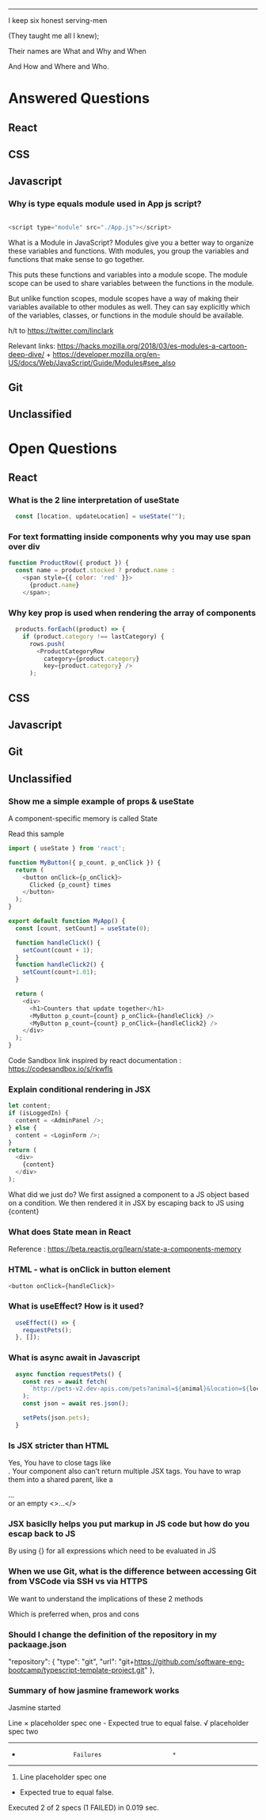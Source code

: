 

--------------------

I keep six honest serving-men

(They taught me all I knew);

Their names are What and Why and When 

And How and Where and Who.

# Answered Questions

## React



## CSS


## Javascript
### Why is type equals module used in App js script?
```javascript

<script type="module" src="./App.js"></script>
```
What is a Module in JavaScript?
Modules give you a better way to organize these variables and functions. With modules, you group the variables and functions that make sense to go together.

This puts these functions and variables into a module scope. The module scope can be used to share variables between the functions in the module.

But unlike function scopes, module scopes have a way of making their variables available to other modules as well. They can say explicitly which of the variables, classes, or functions in the module should be available.

h/t to https://twitter.com/linclark 

Relevant links:
https://hacks.mozilla.org/2018/03/es-modules-a-cartoon-deep-dive/ +
https://developer.mozilla.org/en-US/docs/Web/JavaScript/Guide/Modules#see_also  




## Git


## Unclassified


# Open Questions

## React

### What is the 2 line interpretation of useState
```javascript
  const [location, updateLocation] = useState("");

```



### For text formatting inside components why you may use span over div
```javascript
function ProductRow({ product }) {
  const name = product.stocked ? product.name :
    <span style={{ color: 'red' }}>
      {product.name}
    </span>;

```

### Why key prop is used when rendering the array of components

```javascript
  products.forEach((product) => {
    if (product.category !== lastCategory) {
      rows.push(
        <ProductCategoryRow
          category={product.category}
          key={product.category} />
      );
```

## CSS



## Javascript


## Git

## Unclassified



### Show me a simple example of props & useState
A component-specific memory is called State

Read this sample

```javascript
import { useState } from 'react';

function MyButton({ p_count, p_onClick }) {
  return (
    <button onClick={p_onClick}>
      Clicked {p_count} times
    </button>
  );
}

export default function MyApp() {
  const [count, setCount] = useState(0);

  function handleClick() {
    setCount(count + 1);
  }
  function handleClick2() {
    setCount(count+1.01);
  }

  return (
    <div>
      <h1>Counters that update together</h1>
      <MyButton p_count={count} p_onClick={handleClick} />
      <MyButton p_count={count} p_onClick={handleClick2} />
    </div>
  );
}

```
Code Sandbox link inspired by react documentation : https://codesandbox.io/s/rkwfls 






### Explain conditional rendering in JSX

```javascript
let content;
if (isLoggedIn) {
  content = <AdminPanel />;
} else {
  content = <LoginForm />;
}
return (
  <div>
    {content}
  </div>
);

```
What did we just do?
We first assigned a component to a JS object based on a condition.
We then rendered it in JSX by escaping back to JS using {content}


### What does State mean in React

Reference : https://beta.reactjs.org/learn/state-a-components-memory 

### HTML - what is onClick in button element
```javascript
<button onClick={handleClick}> 

```









### What is useEffect? How is it used?


```javascript
  useEffect(() => {
    requestPets();
  }, []);
```


### What is async await in Javascript
```javascript
  async function requestPets() {
    const res = await fetch(
      `http://pets-v2.dev-apis.com/pets?animal=${animal}&location=${location}&breed=${breed}`
    );
    const json = await res.json();

    setPets(json.pets);
  }
```

### Is JSX stricter than HTML
Yes, You have to close tags like <br />. Your component also can’t return multiple JSX tags. You have to wrap them into a shared parent, like a <div>...</div> or an empty <>...</> 

### JSX basiclly helps you put markup in JS code but how do you escap back to JS
By using {} for all expressions which need to be evaluated in JS



### When we use Git, what is the difference between accessing Git from VSCode via SSH vs via HTTPS
We want to understand the implications of these 2 methods

Which is preferred when, pros and cons

### Should I change the definition of the repository in my packaage.json 

  "repository": {
    "type": "git",
    "url": "git+https://github.com/software-eng-bootcamp/typescript-template-project.git"
  },

### Summary of how jasmine framework works
Jasmine started

  Line
    × placeholder spec one
      - Expected true to equal false.
    √ placeholder spec two

**************************************************
*                    Failures                    *
**************************************************

1) Line placeholder spec one
  - Expected true to equal false.

Executed 2 of 2 specs (1 FAILED) in 0.019 sec.

